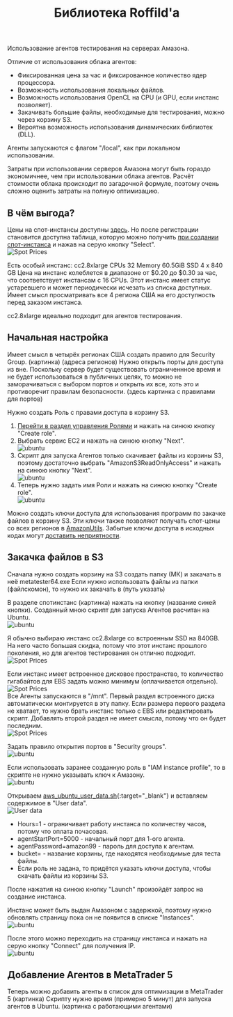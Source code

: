 ﻿---
title: Библиотека Roffild'a
---

Использование агентов тестирования на серверах Амазона.

Отличие от использования облака агентов:
* Фиксированная цена за час и фиксированное количество ядер процессора.
* Возможность использования локальных файлов.
* Возможность использования OpenCL на CPU (и GPU, если инстанс позволяет).
* Закачивать большие файлы, необходимые для тестирования, можно через корзину S3.
* Вероятна возможность использования динамических библиотек (DLL).

Агенты запускаются с флагом "/local", как при локальном использовании.

Затраты при использовании серверов Амазона могут быть гораздо экономичнее, чем при использовании облака агентов.
Расчёт стоимости облака происходит по загадочной формуле, поэтому очень сложно оценить затраты на полную оптимизацию.

## В чём выгода?
Цены на спот-инстансы доступны [здесь](https://aws.amazon.com/ru/ec2/spot/pricing/). Но после регистрации становится доступна таблица, которую можно получить [при создании спот-инстанса](https://us-west-2.console.aws.amazon.com/ec2sp/v1/spot/launch) и нажав на серую кнопку "Select".<br/>
![Spot Prices](/images/agent-spot.png)

Есть особый инстанс:
cc2.8xlarge CPUs 32 Memory	60.5GiB SSD	4 x 840 GB
Цена на инстанс колеблется в диапазоне от $0.20 до $0.30 за час, что соответствует инстансам с 16 CPUs. Этот инстанс имеет статус устаревшего и может периодически исчезать из списка доступных. Имеет смысл просматривать все 4 региона США на его доступность перед заказом инстанса.

cc2.8xlarge идеально подходит для агентов тестирования.

## Начальная настройка
Имеет смысл в четырёх регионах США создать правило для Security Group.
(картинка)
(адреса регионов)
Нужно открыть порты для доступа из вне.
Поскольку сервер будет существовать ограниченнное время и не будет использоваться в публичных целях, то можно не заморачиваться с выбором портов и открыть их все, хоть это и противоречит правилам безопасности.
(здесь картинка с правилами для портов)

Нужно создать Роль с правами доступа в корзину S3.
1. [Перейти в раздел управления Ролями](https://console.aws.amazon.com/iam/home?region=us-east-1#/roles) и нажать на синюю кнопку "Create role".
2. Выбрать сервис EC2 и нажать на синюю кнопку "Next".<br/>
![ubuntu](/images/agent-create-role-1.png)
3. Скрипт для запуска Агентов только скачивает файлы из корзины S3, поэтому достаточно выбрать "AmazonS3ReadOnlyAccess" и нажать на синюю кнопку "Next".<br/>
![ubuntu](/images/agent-create-role-2.png)
4. Теперь нужно задать имя Роли и нажать на синюю кнопку "Create role".<br/>
![ubuntu](/images/agent-create-role-3.png)

Можно создать ключи доступа для использования программ по закачке файлов в корзину S3. Эти ключи также позволяют получать спот-цены со всех регионов в [AmazonUtils](https://github.com/Roffild/RoffildLibrary/blob/master/Experts/Roffild/AmazonUtils). Забытые ключи доступа в исходных кодах могут [доставить неприятности](https://habr.com/post/357764/).

## Закачка файлов в S3
Сначала нужно создать корзину на S3 создать папку (МК) и закачать в неё metatester64.exe
Если нужно использовать файлы из папки (файлскомон), то нужно их закачать в (путь указать)


В разделе спотинстанс (картинка) нажать на кнопку (название синей кнопки).
Созданный мною скрипт для запуска Агентов расчитан на Ubuntu.<br/>
![ubuntu](/images/agent-ubuntu.png)

Я обычно выбираю инстанс cc2.8xlarge со встроенным SSD на 840GB. На него часто большая скидка, потому что этот инстанс прошлого поколения, но для агентов тестирования он отлично подходит.<br/>
![Spot Prices](/images/agent-instance-type.png)

Если инстанс имеет встроенное дисковое пространство, то количество гигабайтов для EBS задать можно минимум (оплачивается отдельно).<br/>
![Spot Prices](/images/agent-ebs.png)<br/>
Все Агенты запускаются в "/mnt". Первый раздел встроенного диска автоматически монтируется в эту папку. Если размера первого раздела не хватает, то нужно брать инстанс только с EBS или редактировать скрипт. Добавлять второй раздел не имеет смысла, потому что он будет последним.<br/>
![Spot Prices](/images/agent-lsblk.png)

Задать правило открытия портов в "Security groups".<br/>
![ubuntu](/images/agent-security-groups.png)

Если использовать заранее созданную роль в "IAM instance profile", то в скрипте не нужно указывать ключ к Амазону.<br/>
![ubuntu](/images/agent-iam.png)

Открываем [aws_ubuntu_user_data.sh](https://github.com/Roffild/RoffildLibrary/blob/master/Include/Roffild/RoffildJava/AmazonUtils/src/main/resources/aws_ubuntu_user_data.sh){:target="_blank"} и вставляем содержимое в "User data".<br/>
![User data](/images/agent-userdata.png)
* Hours=1 - ограничивает работу инстанса по количеству часов, потому что оплата почасовая.<br/>
* agentStartPort=5000 - начальный порт для 1-ого агента.<br/>
* agentPassword=amazon99 - пароль для доступа к агентам.<br/>
* bucket= - название корзины, где находятся необходимые для теста файлы.<br/>
* Если роль не задана, то придётся указать ключи доступа, чтобы скачать файлы из корзины S3.

После нажатия на синюю кнопку "Launch" произойдёт запрос на создание инстанса.

Инстанс может быть выдан Амазоном с задержкой, поэтому нужно обновлять страницу пока он не появится в списке "Instances".<br/>
![ubuntu](/images/agent-instance.png)

После этого можно переходить на страницу инстанса и нажать на серую кнопку "Connect" для получения IP.<br/>
![ubuntu](/images/agent-ip.png)

## Добавление Агентов в MetaTrader 5
Теперь можно добавить агенты в список для оптимизации в MetaTrader 5 (картинка)
Скрипту нужно время (примерно 5 минут) для запуска агентов в Ubuntu. (картинка с работающими агентами)
